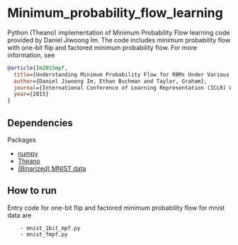 # Minimum_probability_flow_learning
Python (Theano) implementation of Minimum Probability Flow learning code provided by Daniel Jiwoong Im.
The code includes minimum probability flow with one-bit flip and factored minimum probability flow.
For more information, see

```bibtex
@article{Im2015mpf,
  title={Understanding Minimum Probability Flow for RBMs Under Various Kinds of Dynamics},
  author={Daniel Jiwoong Im, Ethan Buchman and Taylor, Graham},
  journal={International Conference of Learning Representation (ICLR) Workshop},
  year={2015}
}
```

## Dependencies
Packages
* [numpy](http://www.numpy.org/)
* [Theano](http://deeplearning.net/software/theano/)
* [(Binarized) MNIST data](http://yann.lecun.com/exdb/mnist/)


## How to run
Entry code for one-bit flip and factored minimum probability flow for mnist data are 
```
    - mnist_1bit_mpf.py
    - mnist_fmpf.py
```

